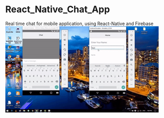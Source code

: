 # React_Native_Chat_App
Real time chat for mobile application, using React-Native and Firebase
![Alt text](https://github.com/MedRist/React_Native_Chat_App/blob/master/screenshot.gif)
